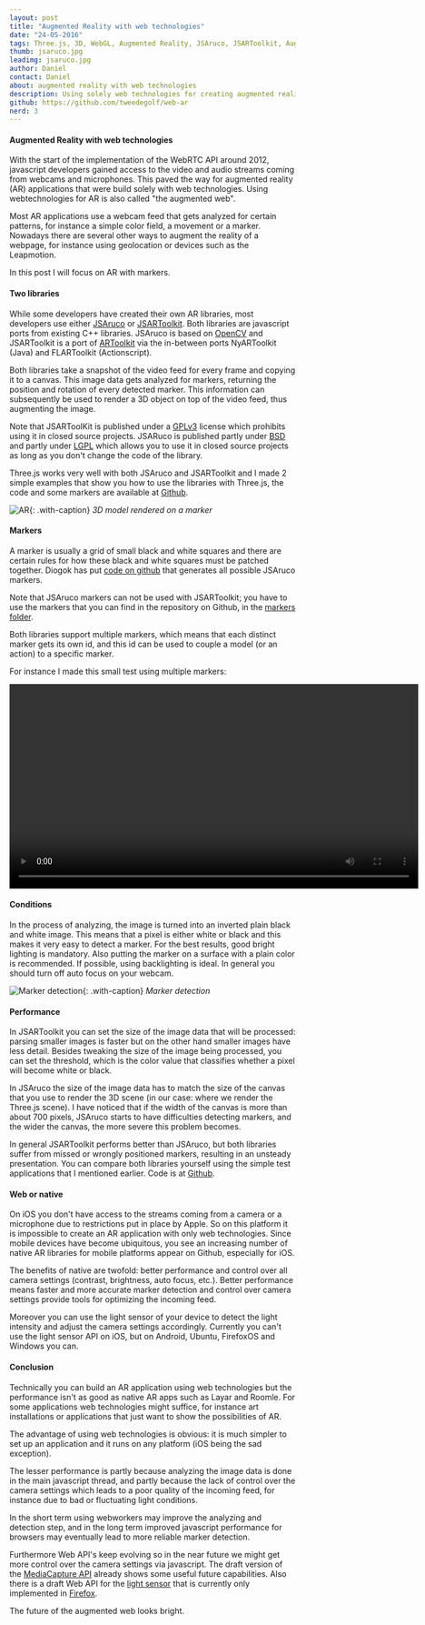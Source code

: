```yaml
---
layout: post
title: "Augmented Reality with web technologies"
date: "24-05-2016"
tags: Three.js, 3D, WebGL, Augmented Reality, JSAruco, JSARToolkit, Augmented Web
thumb: jsaruco.jpg
leadimg: jsaruco.jpg
author: Daniel
contact: Daniel
about: augmented reality with web technologies
description: Using solely web technologies for creating augmented reality applications
github: https://github.com/tweedegolf/web-ar
nerd: 3
---
```


#### Augmented Reality with web technologies

With the start of the implementation of the WebRTC API around 2012, javascript developers gained access to the video and audio streams coming from webcams and microphones. This paved the way for augmented reality (AR) applications that were build solely with web technologies. Using webtechnologies for AR is also called "the augmented web".

Most AR applications use a webcam feed that gets analyzed for certain patterns, for instance a simple color field, a movement or a marker. Nowadays there are several other ways to augment the reality of a webpage, for instance using geolocation or devices such as the Leapmotion.

In this post I will focus on AR with markers.

#### Two libraries

While some developers have created their own AR libraries, most developers use either [JSAruco](https://github.com/jcmellado/js-aruco) or [JSARToolkit](https://github.com/kig/JSARToolKit). Both libraries are javascript ports from existing C++ libraries. JSAruco is based on [OpenCV](http://opencv.org/) and JSARToolkit is a port of [ARToolkit](http://www.hitl.washington.edu/artoolkit/) via the in-between ports NyARToolkit (Java) and FLARToolkit (Actionscript).

Both libraries take a snapshot of the video feed for every frame and copying it to a canvas. This image data gets analyzed for markers, returning the position and rotation of every detected marker. This information can subsequently be used to render a 3D object on top of the video feed, thus augmenting the image.

Note that JSARToolKit is published under a [GPLv3](http://www.gnu.org/licenses/gpl-3.0.en.html) license which prohibits using it in closed source projects. JSARuco is published partly under [BSD](https://en.wikipedia.org/wiki/BSD_licenses) and partly under [LGPL](http://www.gnu.org/licenses/old-licenses/lgpl-2.1.en.html) which allows you to use it in closed source projects as long as you don't change the code of the library.

Three.js works very well with both JSAruco and JSARToolkit and I made 2 simple examples that show you how to use the libraries with Three.js, the code and some markers are available at [Github](https://github.com/tweedegolf/web-ar).

![AR](/img/blog/jsaruco.jpg){: .with-caption}
*3D model rendered on a marker*


#### Markers

A marker is usually a grid of small black and white squares and there are certain rules for how these black and white squares must be patched together. Diogok has put [code on github](https://github.com/diogok/js-aruco-markers) that generates all possible JSAruco markers.

Note that JSAruco markers can not be used with JSARToolkit; you have to use the markers that you can find in the repository on Github, in the [markers folder](https://github.com/kig/JSARToolKit/tree/master/demos/markers).

Both libraries support multiple markers, which means that each distinct marker gets its own id, and this id can be used to couple a model (or an action) to a specific marker.

For instance I made this small test using multiple markers:

<video height="360" controls>
  <source src="http://data.tweedegolf.nl/web-ar/tjt-web-ar.mp4">
</video>


#### Conditions

In the process of analyzing, the image is turned into an inverted plain black and white image. This means that a pixel is either white or black and this makes it very easy to detect a marker. For the best results, good bright lighting is mandatory. Also putting the marker on a surface with a plain color is recommended. If possible, using backlighting is ideal. In general you should turn off auto focus on your webcam.

![Marker detection](/img/blog/inverted.jpg){: .with-caption}
*Marker detection*


#### Performance

In JSARToolkit you can set the size of the image data that will be processed: parsing smaller images is faster but on the other hand smaller images have less detail. Besides tweaking the size of the image being processed, you can set the threshold, which is the color value that classifies whether a pixel will become white or black.

In JSAruco the size of the image data has to match the size of the canvas that you use to render the 3D scene (in our case: where we render the Three.js scene). I have noticed that if the width of the canvas is more than about 700 pixels, JSAruco starts to have difficulties detecting markers, and the wider the canvas, the more severe this problem becomes.

In general JSARToolkit performs better than JSAruco, but both libraries suffer from missed or wrongly positioned markers, resulting in an unsteady presentation. You can compare both libraries yourself using the simple test applications that I mentioned earlier. Code is at [Github](https://github.com/tweedegolf/web-ar).


#### Web or native

On iOS you don't have access to the streams coming from a camera or a microphone due to restrictions put in place by Apple. So on this platform it is impossible to create an AR application with only web technologies. Since mobile devices have become ubiquitous, you see an increasing number of native AR libraries for mobile platforms appear on Github, especially for iOS.

The benefits of native are twofold: better performance and control over all camera settings (contrast, brightness, auto focus, etc.). Better performance means faster and more accurate marker detection and control over camera settings provide tools for optimizing the incoming feed.

Moreover you can use the light sensor of your device to detect the light intensity and adjust the camera settings accordingly. Currently you can't use the light sensor API on iOS, but on Android, Ubuntu, FirefoxOS and Windows you can.


#### Conclusion

Technically you can build an AR application using web technologies but the performance isn't as good as native AR apps such as Layar and Roomle. For some applications web technologies might suffice, for instance art installations or applications that just want to show the possibilities of AR.

The advantage of using web technologies is obvious: it is much simpler to set up an application and it runs on any platform (iOS being the sad exception).

The lesser performance is partly because analyzing the image data is done in the main javascript thread, and partly because the lack of control over the camera settings which leads to a poor quality of the incoming feed, for instance due to bad or fluctuating light conditions.

In the short term using webworkers may improve the analyzing and detection step, and in the long term improved javascript performance for browsers may eventually lead to more reliable marker detection.

Furthermore Web API's keep evolving so in the near future we might get more control over the camera settings via javascript. The draft version of the [MediaCapture API](http://w3c.github.io/mediacapture-main/#dictionary-mediatrackcapabilities-members) already shows some useful future capabilities. Also there is a draft Web API for the [light sensor](https://w3c.github.io/ambient-light/) that is currently only implemented in [Firefox](https://developer.mozilla.org/en-US/docs/Web/API/DeviceLightEvent/Using_light_sensors).

The future of the augmented web looks bright.
